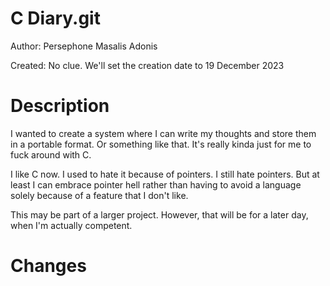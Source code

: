 # C Diary.git

Author: Persephone Masalis Adonis

Created: No clue. We'll set the creation date to 19 December 2023

# Description

I wanted to create a system where I can write my thoughts and store them in a portable format. Or something like that. It's really kinda just for me to fuck around with C.

I like C now. I used to hate it because of pointers. I still hate pointers. But at least I can embrace pointer hell rather than having to avoid a language solely because of a feature that I don't like.

This may be part of a larger project. However, that will be for a later day, when I'm actually competent.

# Changes

